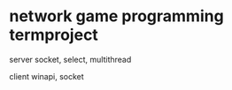 # network game programming termproject
 
server 
socket, select, multithread

client
winapi, socket 





